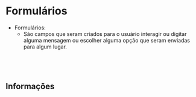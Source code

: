 # Formulários

- Formulários:
  - São campos que seram criados para o usuário interagir ou digitar alguma mensagem ou escolher alguma opção que seram enviadas para algum lugar.

```html
```

```html
```

```html
```

```html
```

## Informações
